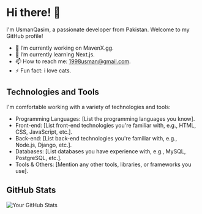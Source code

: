 <!-- Introduction -->
# Hi there! 👋

I'm UsmanQasim, a passionate developer from Pakistan. Welcome to my GitHub profile! 

- 🔭 I’m currently working on MavenX.gg.
- 🌱 I’m currently learning Next.js.
- 📫 How to reach me: 1998usman@gmail.com.
- ⚡ Fun fact: i love cats.

<!-- Technology section -->
## Technologies and Tools

I'm comfortable working with a variety of technologies and tools:

- Programming Languages: [List the programming languages you know].
- Front-end: [List front-end technologies you're familiar with, e.g., HTML, CSS, JavaScript, etc.].
- Back-end: [List back-end technologies you're familiar with, e.g., Node.js, Django, etc.].
- Databases: [List databases you have experience with, e.g., MySQL, PostgreSQL, etc.].
- Tools & Others: [Mention any other tools, libraries, or frameworks you use].

<!-- GitHub Stats -->
## GitHub Stats

![Your GitHub Stats](https://github-readme-stats.vercel.app/api?username=usmanqasim&show_icons=true&hide=issues&hide_title=true)

